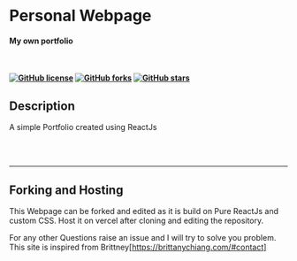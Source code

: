 <p align="center"> 
  
<br>
<h1>Personal Webpage</h1><h4>My own portfolio<h4>
<br>

[![GitHub license](https://img.shields.io/github/license/DivyaKumarBaid/Personal-Site?color=e63946&logo=Big%20Cartel&logoColor=white&style=for-the-badge)](https://github.com/DivyaKumarBaid/Personal-Site/blob/main/LICENSE) [![GitHub forks](https://img.shields.io/github/forks/DivyaKumarBaid/Personal-Site?logo=JFrog%20Bintray&logoColor=white&style=for-the-badge)](https://github.com/DivyaKumarBaid/Personal-Site/network) [![GitHub stars](https://img.shields.io/github/stars/DivyaKumarBaid/Personal-Site?color=%23ffcb77&logo=Apache%20Spark&logoColor=yellow&style=for-the-badge)](https://github.com/DivyaKumarBaid/Personal-Site/stargazers)

</p>

## Description

A simple Portfolio created using ReactJs

<br>
<br>

---

## Forking and Hosting

This Webpage can be forked and edited as it is build on Pure ReactJs and custom CSS.
Host it on vercel after cloning and editing the repository.


For any other Questions raise an issue and I will try to solve you problem.
This site is inspired from Brittney[https://brittanychiang.com/#contact]